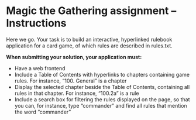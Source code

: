 <h1>Magic the Gathering assignment – Instructions</h1>

Here we go. Your task is to build an interactive, hyperlinked rulebook application for a card game, of which rules are described in rules.txt.

<b>When submitting your solution, your application must:</b>
<ul>
<li>Have a web frontend</li>
<li>Include a Table of Contents with hyperlinks to chapters containing game rules. For instance, “100. General” is a chapter</li>
<li>Display the selected chapter beside the Table of Contents, containing all rules in that chapter. For instance, “100.2a” is a rule</li>
<li>Include a search box for filtering the rules displayed on the page, so that you can, for instance, type “commander” and find all rules that mention the word “commander”</li>
</ul>
